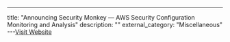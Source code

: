 ---
title: "Announcing Security Monkey — AWS Security Configuration Monitoring and Analysis"
description: ""
external_category: "Miscellaneous"
---[Visit Website](https://netflixtechblog.com/announcing-security-monkey-aws-security-configuration-monitoring-and-analysis-1f2bfb001708)

